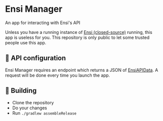 # Ensi Manager
An app for interacting with Ensi's API

Unless you have a running instance of [Ensi (closed-source)](https://aliernfrog.github.io/ensibot) running, this app is useless for you. This repository is only public to let some trusted people use this app.

## 🔗 API configuration
Ensi Manager requires an endpoint which returns a JSON of [EnsiAPIData](https://github.com/aliernfrog/ensi-manager/blob/main/app/src/main/java/com/aliernfrog/ensimanager/data/EnsiAPIData.kt). A request will be done every time you launch the app.

## 🔧 Building
- Clone the repository
- Do your changes
- Run `./gradlew assembleRelease`
